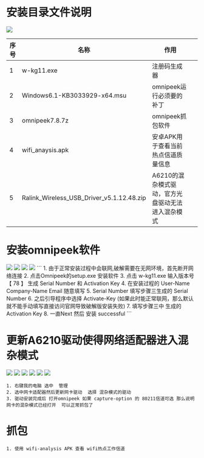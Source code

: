 # 安装目录文件说明

<img src="//../zimage/tool/omnipeek/1.jpg">

|  序号 | 名称  |  作用 |   |
| ------------ | ------------ | ------------ | ------------ |
|  1 | w-kg11.exe  | 注册码生成器   |   |
|  2 | Windows6.1-KB3033929-x64.msu  |  omnipeek运行必须要的补丁  |   |
| 3  | omnipeek7.8.7z  |  omnipeek抓包软件 |   |
| 4  |  wifi_anaysis.apk | 安卓APK用于查看当前热点信道质量信息  |   |
| 5  |  Ralink_Wireless_USB_Driver_v5.1.12.48.zip | A6210的混杂模式驱动，官方光盘驱动无法进入混杂模式 |   |



# 安装omnipeek软件

<img src="//../zimage/tool/omnipeek/2.jpg">

<img src="//../zimage/tool/omnipeek/3.jpg">


<img src="//../zimage/tool/omnipeek/4.jpg">

<img src="//../zimage/tool/omnipeek/5.jpg">
```
1. 由于正常安装过程中会联网,破解需要在无网环境，首先断开网络连接
2. 点击Omnipeek的setup.exe 安装软件
3. 点击 w-kg11.exe  输入版本号 【 78 】 生成 Serial Number  和 Activation Key
4. 在安装过程的  User-Name  Company-Name  Email 随意填写
5.  Serial Number 填写步骤三生成的 Serial Number 
6.  之后引导程序中选择  Activate-Key (如果此时能正常联网，那么默认就不能手动填写直接访问官网导致破解版安装失败)
7. 填写步骤三中 生成的 Activation Key
8.  一直Next  然后 安装 successful
```

# 更新A6210驱动使得网络适配器进入混杂模式


<img src="//../zimage/tool/omnipeek/6.jpg">

<img src="//../zimage/tool/omnipeek/7.jpg">


<img src="//../zimage/tool/omnipeek/8.jpg">

<img src="//../zimage/tool/omnipeek/9.jpg">

<img src="//../zimage/tool/omnipeek/10.jpg">

<img src="//../zimage/tool/omnipeek/11.jpg">

```
1. 右键我的电脑 选中  管理
2. 选中网卡适配器然后更新网卡驱动  选择 混杂模式的驱动
3. 驱动安装完成后 打开omnipeek 如果 capture-option 的 80211信道可选 那么说明 网卡的混杂模式已经打开  可以正常抓包了

```



# 抓包


```
1. 使用 wifi-analysis APK 查看 wifi热点工作信道


```